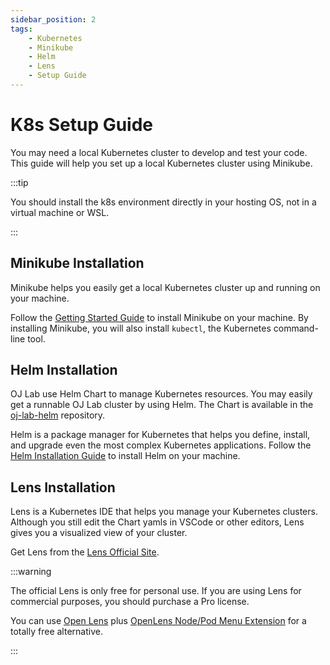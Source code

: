 ```yaml
---
sidebar_position: 2
tags:
    - Kubernetes
    - Minikube
    - Helm
    - Lens
    - Setup Guide
---
```


# K8s Setup Guide

You may need a local Kubernetes cluster to develop and test your code. This guide will help you set up a local Kubernetes cluster using Minikube.

:::tip

You should install the k8s environment directly in your hosting OS, not in a virtual machine or WSL.

:::

## Minikube Installation

Minikube helps you easily get a local Kubernetes cluster up and running on your machine.

Follow the [Getting Started Guide](https://minikube.sigs.k8s.io/docs/start/) to install Minikube on your machine.
By installing Minikube, you will also install `kubectl`, the Kubernetes command-line tool.

## Helm Installation

OJ Lab use Helm Chart to manage Kubernetes resources.
You may easily get a runnable OJ Lab cluster by using Helm.
The Chart is available in the [oj-lab-helm](https://github.com/OJ-lab/oj-lab-helm) repository.

Helm is a package manager for Kubernetes that helps you define, install, and upgrade even the most complex Kubernetes applications.
Follow the [Helm Installation Guide](https://helm.sh/docs/intro/install/) to install Helm on your machine.

## Lens Installation

Lens is a Kubernetes IDE that helps you manage your Kubernetes clusters.
Although you still edit the Chart yamls in VSCode or other editors, Lens gives you a visualized view of your cluster.

Get Lens from the [Lens Official Site](https://k8slens.dev/).

:::warning

The official Lens is only free for personal use. If you are using Lens for commercial purposes, you should purchase a Pro license.

You can use [Open Lens](https://github.com/MuhammedKalkan/OpenLens) plus [OpenLens Node/Pod Menu Extension](https://github.com/alebcay/openlens-node-pod-menu) for a totally free alternative.

:::
